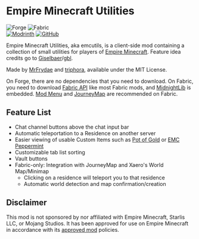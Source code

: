 <!-- modrinth_exclude.start -->
# Empire Minecraft Utilities
<!-- modrinth_exclude.end -->

![Forge](https://raw.githubusercontent.com/intergrav/devins-badges/v1/assets/supported/forge_64h.png) ![Fabric](https://raw.githubusercontent.com/intergrav/devins-badges/v1/assets/supported/fabric_64h.png)<br>
[![Modrinth](https://raw.githubusercontent.com/intergrav/devins-badges/v1/assets/download/modrinth_64h.png)](https://modrinth.com/mod/emcutils) [![GitHub](https://raw.githubusercontent.com/intergrav/devins-badges/v1/assets/repository/github_64h.png)](https://github.com/triphora/emcutils)

Empire Minecraft Utilities, aka emcutils, is a client-side mod containing a collection of small utilities for players of [Empire Minecraft](https://ref.emc.gs/triphora).
Feature idea credits go to [Giselbaer](https://u.emc.gs/Giselbaer)/[gbl](https://github.com/gbl).

Made by [MrFrydae](https://u.emc.gs/GreenMeanie) and [triphora](https://u.emc.gs/triphora), available under the MIT License.

On Forge, there are no dependencies that you need to download. On Fabric, you need to download [Fabric API](https://modrinth.com/mod/fabric-api) like most Fabric mods, and [MidnightLib](https://modrinth.com/mod/midnightlib) is embedded. [Mod Menu](https://modrinth.com/mod/modmenu) and [JourneyMap](https://modrinth.com/mod/journeymap) are recommended on Fabric.

## Feature List

* Chat channel buttons above the chat input bar
* Automatic teleportation to a Residence on another server
* Easier viewing of usable Custom Items such as [Pot of Gold](https://wiki.emc.gs/pot-of-gold) or [EMC Peppermint](https://wiki.emc.gs/emc-peppermint)
* Customizable tab list sorting
* Vault buttons
* Fabric-only: Integration with JourneyMap and Xaero's World Map/Minimap
	* Clicking on a residence will teleport you to that residence
	* Automatic world detection and map confirmation/creation

## Disclaimer

This mod is not sponsored by nor affiliated with Empire Minecraft, Starlis LLC, or Mojang Studios. It has been approved for use on Empire Minecraft in accordance with its [approved mod](https://mods.emc.gs) policies.
